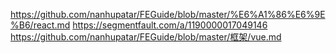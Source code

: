 https://github.com/nanhupatar/FEGuide/blob/master/%E6%A1%86%E6%9E%B6/react.md
https://segmentfault.com/a/1190000017049146
https://github.com/nanhupatar/FEGuide/blob/master/框架/vue.md